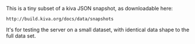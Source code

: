 This is a tiny subset of a kiva JSON snapshot, as downloadable here:

    http://build.kiva.org/docs/data/snapshots

It's for testing the server on a small dataset, with identical
data shape to the full data set.